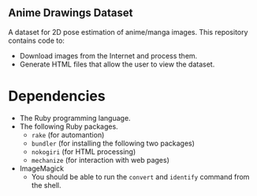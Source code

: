 Anime Drawings Dataset
----------------------

A dataset for 2D pose estimation of anime/manga images.  This repository contains code to:

  * Download images from the Internet and process them.
  * Generate HTML files that allow the user to view the dataset.

Dependencies
============

  * The Ruby programming language.
  * The following Ruby packages.
    * `rake` (for automantion)
    * `bundler` (for installing the following two packages)
    * `nokogiri` (for HTML processing)
    * `mechanize` (for interaction with web pages)
  * ImageMagick
    * You should be able to run the `convert` and `identify` command from the shell.